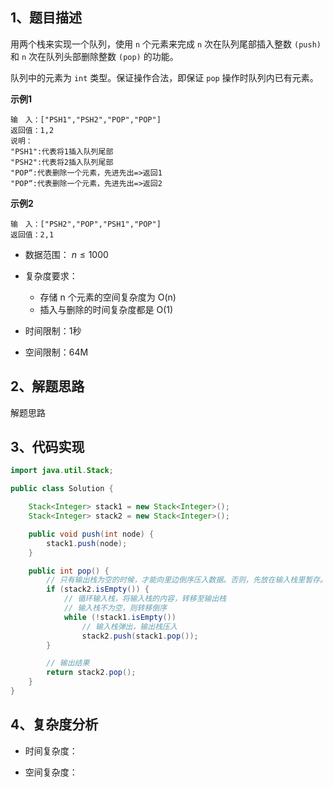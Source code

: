 ## 1、题目描述

用两个栈来实现一个队列，使用 `n` 个元素来完成 `n` 次在队列尾部插入整数 `(push)` 和 `n` 次在队列头部删除整数 `(pop)` 的功能。

队列中的元素为 `int` 类型。保证操作合法，即保证 `pop` 操作时队列内已有元素。

**示例1**

```text
输　入：["PSH1","PSH2","POP","POP"]
返回值：1,2
说明：
"PSH1":代表将1插入队列尾部
"PSH2":代表将2插入队列尾部
"POP“:代表删除一个元素，先进先出=>返回1
"POP“:代表删除一个元素，先进先出=>返回2  
```

**示例2**

```text
输　入：["PSH2","POP","PSH1","POP"]
返回值：2,1
```

+ 数据范围： $n \le 1000$

+ 复杂度要求：
    + 存储 n 个元素的空间复杂度为 O(n)
    + 插入与删除的时间复杂度都是 O(1)

+ 时间限制：1秒

+ 空间限制：64M

## 2、解题思路

解题思路

## 3、代码实现

```java
import java.util.Stack;

public class Solution {

    Stack<Integer> stack1 = new Stack<Integer>();
    Stack<Integer> stack2 = new Stack<Integer>();

    public void push(int node) {
        stack1.push(node);
    }

    public int pop() {
        // 只有输出栈为空的时候，才能向里边倒序压入数据。否则，先放在输入栈里暂存。
        if (stack2.isEmpty()) {
            // 循环输入栈，将输入栈的内容，转移至输出栈
            // 输入栈不为空，则转移倒序
            while (!stack1.isEmpty())
                // 输入栈弹出，输出栈压入
                stack2.push(stack1.pop());
        }

        // 输出结果
        return stack2.pop();
    }
}
```

## 4、复杂度分析

+ 时间复杂度：

+ 空间复杂度：